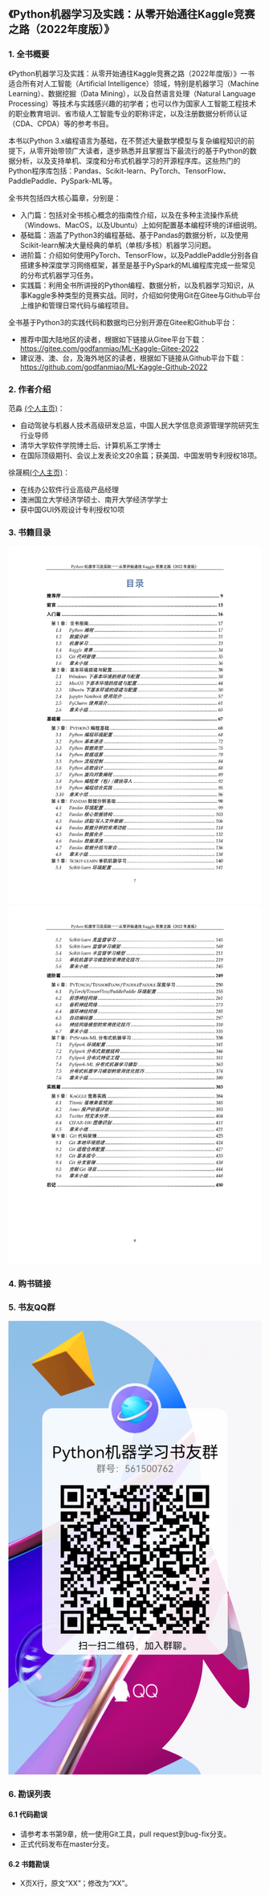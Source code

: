 ## 《Python机器学习及实践：从零开始通往Kaggle竞赛之路（2022年度版）》

### 1. 全书概要

《Python机器学习及实践：从零开始通往Kaggle竞赛之路（2022年度版）》一书适合所有对人工智能（Artificial Intelligence）领域，特别是机器学习（Machine Learning）、数据挖掘（Data Mining），以及自然语言处理（Natural Language Processing）等技术与实践感兴趣的初学者；也可以作为国家人工智能工程技术的职业教育培训、省市级人工智能专业的职称评定，以及注册数据分析师认证（CDA、CPDA）等的参考书目。

本书以Python 3.x编程语言为基础，在不赘述大量数学模型与复杂编程知识的前提下，从零开始带领广大读者，逐步熟悉并且掌握当下最流行的基于Python的数据分析，以及支持单机、深度和分布式机器学习的开源程序库。这些热门的Python程序库包括：Pandas、Scikit-learn、PyTorch、TensorFlow、PaddlePaddle、PySpark-ML等。

全书共包括四大核心篇章，分别是：
- 入门篇：包括对全书核心概念的指南性介绍，以及在多种主流操作系统（Windows、MacOS，以及Ubuntu）上如何配置基本编程环境的详细说明。
- 基础篇：涵盖了Python3的编程基础、基于Pandas的数据分析，以及使用Scikit-learn解决大量经典的单机（单核/多核）机器学习问题。
- 进阶篇：介绍如何使用PyTorch、TensorFlow，以及PaddlePaddle分别各自搭建多种深度学习网络框架，甚至是基于PySpark的ML编程库完成一些常见的分布式机器学习任务。
- 实践篇：利用全书所讲授的Python编程、数据分析，以及机器学习知识，从事Kaggle多种类型的竞赛实战。同时，介绍如何使用Git在Gitee与Github平台上维护和管理日常代码与编程项目。

全书基于Python3的实践代码和数据均已分别开源在Gitee和Github平台：
- 推荐中国大陆地区的读者，根据如下链接从Gitee平台下载： https://gitee.com/godfanmiao/ML-Kaggle-Gitee-2022
- 建议港、澳、台，及海外地区的读者，根据如下链接从Github平台下载：https://github.com/godfanmiao/ML-Kaggle-Github-2022

### 2. 作者介绍

范淼 
[(个人主页)](https://godfanmiao.github.io/homepage/)：
- 自动驾驶与机器人技术高级研发总监，中国人民大学信息资源管理学院研究生行业导师
- 清华大学软件学院博士后、计算机系工学博士
- 在国际顶级期刊、会议上发表论文20余篇；获美国、中国发明专利授权18项。


徐晟桐[(个人主页)](#)：
- 在线办公软件行业高级产品经理
- 澳洲国立大学经济学硕士、南开大学经济学学士
- 获中国GUI外观设计专利授权10项


### 3. 书籍目录
<img src="./Images/contents_1.png" width=800px >
<img src="./Images/contents_2.png" width=800px >

### 4. 购书链接


### 5. 书友QQ群
<img src="./Images/QQ_group.png" width=800px >

### 6. 勘误列表

#### 6.1 代码勘误
- 请参考本书第9章，统一使用Git工具，pull request到bug-fix分支。
- 正式代码发布在master分支。

#### 6.2 书籍勘误
- X页X行，原文“XX”；修改为“XX”。


